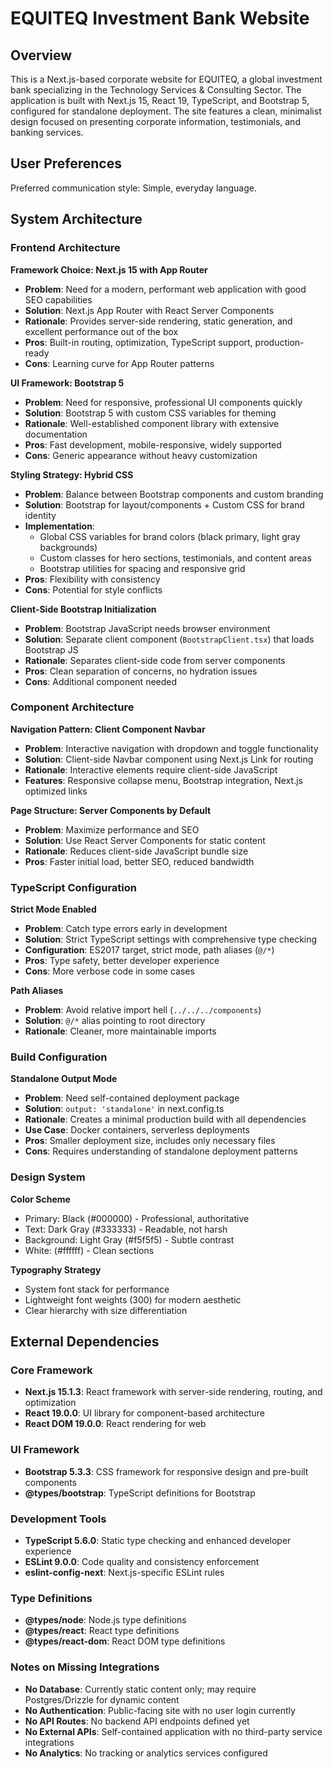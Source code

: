 # EQUITEQ Investment Bank Website

## Overview

This is a Next.js-based corporate website for EQUITEQ, a global investment bank specializing in the Technology Services & Consulting Sector. The application is built with Next.js 15, React 19, TypeScript, and Bootstrap 5, configured for standalone deployment. The site features a clean, minimalist design focused on presenting corporate information, testimonials, and banking services.

## User Preferences

Preferred communication style: Simple, everyday language.

## System Architecture

### Frontend Architecture

**Framework Choice: Next.js 15 with App Router**
- **Problem**: Need for a modern, performant web application with good SEO capabilities
- **Solution**: Next.js App Router with React Server Components
- **Rationale**: Provides server-side rendering, static generation, and excellent performance out of the box
- **Pros**: Built-in routing, optimization, TypeScript support, production-ready
- **Cons**: Learning curve for App Router patterns

**UI Framework: Bootstrap 5**
- **Problem**: Need for responsive, professional UI components quickly
- **Solution**: Bootstrap 5 with custom CSS variables for theming
- **Rationale**: Well-established component library with extensive documentation
- **Pros**: Fast development, mobile-responsive, widely supported
- **Cons**: Generic appearance without heavy customization

**Styling Strategy: Hybrid CSS**
- **Problem**: Balance between Bootstrap components and custom branding
- **Solution**: Bootstrap for layout/components + Custom CSS for brand identity
- **Implementation**: 
  - Global CSS variables for brand colors (black primary, light gray backgrounds)
  - Custom classes for hero sections, testimonials, and content areas
  - Bootstrap utilities for spacing and responsive grid
- **Pros**: Flexibility with consistency
- **Cons**: Potential for style conflicts

**Client-Side Bootstrap Initialization**
- **Problem**: Bootstrap JavaScript needs browser environment
- **Solution**: Separate client component (`BootstrapClient.tsx`) that loads Bootstrap JS
- **Rationale**: Separates client-side code from server components
- **Pros**: Clean separation of concerns, no hydration issues
- **Cons**: Additional component needed

### Component Architecture

**Navigation Pattern: Client Component Navbar**
- **Problem**: Interactive navigation with dropdown and toggle functionality
- **Solution**: Client-side Navbar component using Next.js Link for routing
- **Rationale**: Interactive elements require client-side JavaScript
- **Features**: Responsive collapse menu, Bootstrap integration, Next.js optimized links

**Page Structure: Server Components by Default**
- **Problem**: Maximize performance and SEO
- **Solution**: Use React Server Components for static content
- **Rationale**: Reduces client-side JavaScript bundle size
- **Pros**: Faster initial load, better SEO, reduced bandwidth

### TypeScript Configuration

**Strict Mode Enabled**
- **Problem**: Catch type errors early in development
- **Solution**: Strict TypeScript settings with comprehensive type checking
- **Configuration**: ES2017 target, strict mode, path aliases (`@/*`)
- **Pros**: Type safety, better developer experience
- **Cons**: More verbose code in some cases

**Path Aliases**
- **Problem**: Avoid relative import hell (`../../../components`)
- **Solution**: `@/*` alias pointing to root directory
- **Rationale**: Cleaner, more maintainable imports

### Build Configuration

**Standalone Output Mode**
- **Problem**: Need self-contained deployment package
- **Solution**: `output: 'standalone'` in next.config.ts
- **Rationale**: Creates a minimal production build with all dependencies
- **Use Case**: Docker containers, serverless deployments
- **Pros**: Smaller deployment size, includes only necessary files
- **Cons**: Requires understanding of standalone deployment patterns

### Design System

**Color Scheme**
- Primary: Black (#000000) - Professional, authoritative
- Text: Dark Gray (#333333) - Readable, not harsh
- Background: Light Gray (#f5f5f5) - Subtle contrast
- White: (#ffffff) - Clean sections

**Typography Strategy**
- System font stack for performance
- Lightweight font weights (300) for modern aesthetic
- Clear hierarchy with size differentiation

## External Dependencies

### Core Framework
- **Next.js 15.1.3**: React framework with server-side rendering, routing, and optimization
- **React 19.0.0**: UI library for component-based architecture
- **React DOM 19.0.0**: React rendering for web

### UI Framework
- **Bootstrap 5.3.3**: CSS framework for responsive design and pre-built components
- **@types/bootstrap**: TypeScript definitions for Bootstrap

### Development Tools
- **TypeScript 5.6.0**: Static type checking and enhanced developer experience
- **ESLint 9.0.0**: Code quality and consistency enforcement
- **eslint-config-next**: Next.js-specific ESLint rules

### Type Definitions
- **@types/node**: Node.js type definitions
- **@types/react**: React type definitions
- **@types/react-dom**: React DOM type definitions

### Notes on Missing Integrations
- **No Database**: Currently static content only; may require Postgres/Drizzle for dynamic content
- **No Authentication**: Public-facing site with no user login currently
- **No API Routes**: No backend API endpoints defined yet
- **No External APIs**: Self-contained application with no third-party service integrations
- **No Analytics**: No tracking or analytics services configured